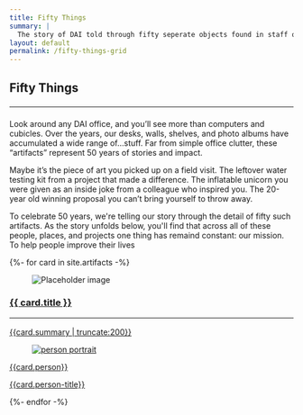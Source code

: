 ```yaml
---
title: Fifty Things
summary: |
  The story of DAI told through fifty seperate objects found in staff offices around the globe. 
layout: default
permalink: /fifty-things-grid
--- 
```

<section class="hero bold">
  <div class="hero-body artifacts">
    <div class="container">
      <h1 class="title is-size-4-mobile is-size-2-desktop">
        Fifty Things
        <hr class="bar">
      </h1>
        <p>Look around any DAI office, and you’ll see more than computers and cubicles. Over the years, our desks, walls, shelves, and photo albums have accumulated a wide range of…stuff. Far from simple office clutter, these “artifacts” represent 50 years of stories and impact.</p> 
        <p>Maybe it’s the piece of art you picked up on a field visit. The leftover water testing kit from a project that made a difference. The inflatable unicorn you were given as an inside joke from a colleague who inspired you. The 20-year old winning proposal you can’t bring yourself to throw away. </p>
        <p>To celebrate 50 years, we're telling our story through the detail of fifty such artifacts. As the story unfolds below, you'll find that across all of these people, places, and projects one thing has remaind constant: our mission. To help people improve their lives</p>
    </div>
  </div>
</section>
<!-- <section class="feature-wrap section">
  <div class="feature container">
    <div class="dai-box">
      <h1 class="title is-size-4-mobile is-size-2-desktop">
        Fifty Things
        <hr class="bar">
      </h1>
      <div class="feature--detail">
        <p>Look around any DAI office, and you’ll see more than computers and cubicles. Over the years, our desks, walls, shelves, and photo albums have accumulated a wide range of…stuff. Far from simple office clutter, these “artifacts” represent 50 years of stories and impact.</p> 
        <p>Maybe it’s the piece of art you picked up on a field visit. The leftover water testing kit from a project that made a difference. The inflatable unicorn you were given as an inside joke from a colleague who inspired you. The 20-year old winning proposal you can’t bring yourself to throw away. </p>
        <p>To celebrate 50 years, we're telling our story through the detail of fifty such artifacts. As the story unfolds below, you'll find that across all of these people, places, and projects one thing has remaind constant: our mission. To help people improve their lives</p>
      </div>
    </div>
  </div>
</section> -->
<section class="section fifty-section">
  <div class="container fifty-things">
  {%- for card in site.artifacts -%}
    <div class="card card-grid">
      <div class="front">
        <div class="card-image">
          <figure class="image is-4by4">
            <img src="{{card.image}}" alt="Placeholder image">
          </figure>
        </div>
      </div>
      <div class="back">
      <a href="{{card.url}}">
        <div class="card-content">
          <div class="content">
          <h3 class="title is-4">{{ card.title }}<hr class="bar"></h3>
            {{card.summary | truncate:200}}
          </div>
          <div class="media attribution">
            <div class="media-left">
              <figure class="image is-48x48">
                <img src="{{card.person-image}}" alt="person portrait">
              </figure>
            </div>
            <div class="media-content">
              <p class="title is-5">{{card.person}}</p>
              <p class="subtitle is-6">{{card.person-title}}</p>
            </div>
          </div>
        </div>
      </a>
      </div>
    </div>
  {%- endfor -%}
  </div>
</section>
<script>
$(".card-grid").flip({
          trigger: 'click'
        });

        $(".flip-btn").click(function(){
          $(this).closest(".card-grid").flip(true);
        });

        $(".unflip-btn").click(function(){
          $(this).closest(".card-grid").flip(false);
        });
</script>